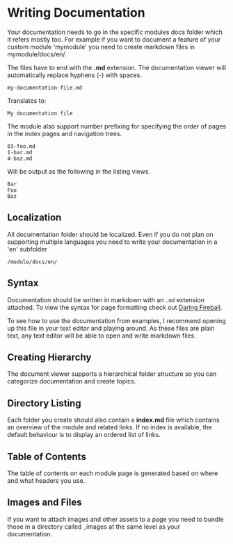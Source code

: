 # Writing Documentation

Your documentation needs to go in the specific modules docs folder which it 
refers mostly too. For example if you want to document a feature of your 
custom module 'mymodule' you need to create markdown files in mymodule/docs/en/.

The files have to end with the __.md__ extension. The documentation viewer will 
automatically replace hyphens (-) with spaces.

	my-documentation-file.md
	
Translates to:

	My documentation file
	
The module also support number prefixing for specifying the order of pages in
the index pages and navigation trees.

	03-foo.md
	1-bar.md
	4-baz.md
	
Will be output as the following in the listing views.

	Bar
	Foo
	Baz

## Localization

All documentation folder should be localized. Even if you do not plan on supporting 
multiple languages you need to write your documentation in a 'en' subfolder

	/module/docs/en/
	

## Syntax

Documentation should be written in markdown with an `.md` extension attached.
To view the syntax for page formatting check out [Daring Fireball](http://daringfireball.net/projects/markdown/syntax).

To see how to use the documentation from examples, I recommend opening up this 
file in your text editor and playing around. As these files are plain text, any
text editor will be able to open and write markdown files.


## Creating Hierarchy

The document viewer supports a hierarchical folder structure so you can categorize 
documentation and create topics.

## Directory Listing

Each folder you create should also contain a __index.md__ file which contains 
an overview of the module and related links. If no index is available, the 
default behaviour is to display an ordered list of links.

## Table of Contents

The table of contents on each module page is generated based on where and what 
headers you use. 

 
## Images and Files

If you want to attach images and other assets to a page you need to bundle those
in a directory called _images at the same level as your documentation.